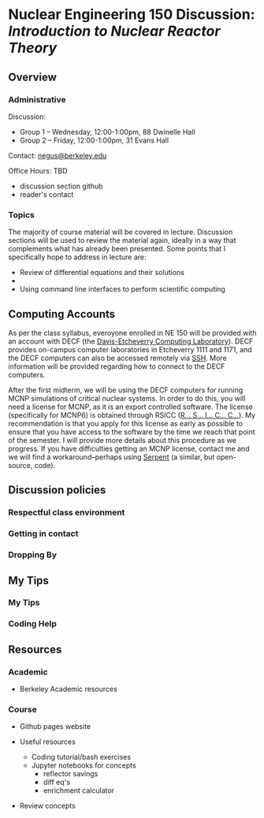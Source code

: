 # Nuclear Engineering 150 Discussion: _Introduction to Nuclear Reactor Theory_

## Overview

### Administrative

Discussion: 

* Group 1 – Wednesday, 12:00-1:00pm, 88 Dwinelle Hall
* Group 2 – Friday, 12:00-1:00pm, 31 Evans Hall

Contact: negus@berkeley.edu

Office Hours: TBD

* discussion section github
* reader's contact

### Topics

The majority of course material will be covered in lecture. Discussion sections will be used to review the material again, ideally in a way that complements what has already been presented. Some points that I specifically hope to address in lecture are: 

- Review of differential equations and their solutions
- 
- Using command line interfaces to perform scientific computing


## Computing Accounts

As per the class syllabus, everoyone enrolled in NE 150 will be provided with an account with DECF (the [Davis-Etcheverry Computing Laboratory](http://www.decf.berkeley.edu/)). DECF provides on-campus computer laboratories in Etcheverry 1111 and 1171, and the DECF computers can also be accessed remotely via [SSH](). More information will be provided regarding how to connect to the DECF computers. 

After the first midterm, we will be using the DECF computers for running MCNP simulations of critical nuclear systems. In order to do this, you will need a license for MCNP, as it is an export controlled software. The license (specifically for MCNP6) is obtained through RSICC ([R... S... I... C... C...](http://rsicc.ornl.gov/Registration.aspx)). My recommendation is that you apply for this license as early as possible to ensure that you have access to the software by the time we reach that point of the semester. I will provide more details about this procedure as we progress. If you have difficulties getting an MCNP license, contact me and we will find a workaround–perhaps using [Serpent]() (a similar, but open-source, code). 
  

## Discussion policies

### Respectful class environment

### Getting in contact

### Dropping By

## My Tips

### My Tips

### Coding Help

## Resources

### Academic

- Berkeley Academic resources


### Course

- Github pages website
- Useful resources
	- Coding tutorial/bash exercises
	- Jupyter notebooks for concepts
		- reflector savings
		- diff eq's
		- enrichment calculator

- Review concepts	